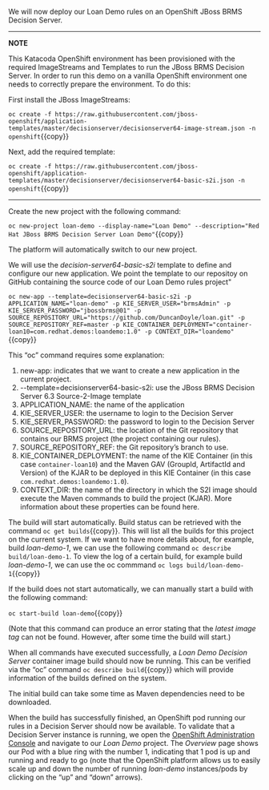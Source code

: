 We will now deploy our Loan Demo rules on an OpenShift JBoss BRMS Decision Server.

---
**NOTE**

This Katacoda OpenShift environment has been provisioned with the required ImageStreams and Templates to run the JBoss BRMS Decision Server. In order to run this demo on a vanilla OpenShift environment one needs to correctly prepare the environment. To do this:

First install the JBoss ImageStreams:

`oc create -f https://raw.githubusercontent.com/jboss-openshift/application-templates/master/decisionserver/decisionserver64-image-stream.json -n openshift`{{copy}}

Next, add the required template:

`oc create -f https://raw.githubusercontent.com/jboss-openshift/application-templates/master/decisionserver/decisionserver64-basic-s2i.json -n openshift`{{copy}}

---

Create the new project with the following command:

`oc new-project loan-demo --display-name="Loan Demo" --description="Red Hat JBoss BRMS Decision Server Loan Demo"`{{copy}}

The platform will automatically switch to our new project.

We will use the *decision-server64-basic-s2i* template to define and configure our new application. We point the template to our repositoy on GitHub containing the source code of our Loan Demo rules project"

`oc new-app --template=decisionserver64-basic-s2i -p APPLICATION_NAME="loan-demo" -p KIE_SERVER_USER="brmsAdmin" -p KIE_SERVER_PASSWORD="jbossbrms@01" -p SOURCE_REPOSITORY_URL="https://github.com/DuncanDoyle/loan.git" -p SOURCE_REPOSITORY_REF=master -p KIE_CONTAINER_DEPLOYMENT="container-loan10=com.redhat.demos:loandemo:1.0" -p CONTEXT_DIR="loandemo"`{{copy}}

This “oc” command requires some explanation:

1. new-app: indicates that we want to create a new application in the current project.
2. --template=decisionserver64-basic-s2i: use the JBoss BRMS Decision Server 6.3 Source-2-Image template
3. APPLICATION_NAME: the name of the application
4. KIE_SERVER_USER: the username to login to the Decision Server
5. KIE_SERVER_PASSWORD: the password to login to the Decision Server
6. SOURCE_REPOSITORY_URL: the location of the Git repository that contains our BRMS project (the project containing our rules).
7. SOURCE_REPOSITORY_REF: the Git repository’s branch to use.
8. KIE_CONTAINER_DEPLOYMENT: the name of the KIE Container (in this case `container-loan10`) and the Maven GAV (GroupId, ArtifactId and Version) of the KJAR to be deployed in this KIE Container (in this case `com.redhat.demos:loandemo:1.0`).
9. CONTEXT_DIR: the name of the directory in which the S2I image should execute the Maven commands to build the project (KJAR).
More information about these properties can be found here.

The build will start automatically. Build status can be retrieved with the command `oc get builds`{{copy}}. This will list all the builds for this project on the current system. If we want to have more details about, for example, build *loan-demo-1*, we can use the following command `oc describe build/loan-demo-1`. To view the log of a certain build, for example build *loan-demo-1*, we can use the oc commmand `oc logs build/loan-demo-1`{{copy}}

If the build does not start automatically, we can manually start a build with the following command:

`oc start-build loan-demo`{{copy}}

(Note that this command can produce an error stating that the *latest image tag* can not be found. However, after some time the build will start.)

When all commands have executed successfully, a *Loan Demo Decision Server* container image build should now be running. This can be verified via the “oc” command `oc describe build`{{copy}} which will provide information of the builds defined on the system.

The initial build can take some time as Maven dependencies need to be downloaded.

When the build has successfully finished, an OpenShift pod running our rules in a Decision Server should now be available. To validate that a Decision Server instance is running, we open the [OpenShift Administration Console](https://[[HOST_SUBDOMAIN]]-8443-[[KATACODA_HOST]].environments.katacoda.com) and navigate to our *Loan Demo* project. The *Overview* page shows our Pod with a blue ring with the number 1, indicating that 1 pod is up and running and ready to go (note that the OpenShift platform allows us to easily scale up and down the number of running *loan-demo* instances/pods by clicking on the “up” and “down” arrows).
